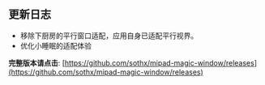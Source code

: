 ## 更新日志

- 移除下厨房的平行窗口适配，应用自身已适配平行视界。
- 优化小睡眠的适配体验



**完整版本请点击**: [https://github.com/sothx/mipad-magic-window/releases](https://github.com/sothx/mipad-magic-window/releases)